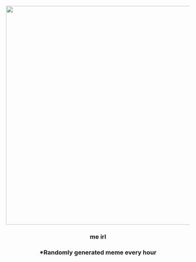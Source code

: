 <p align="center">
        <img src="https://i.redd.it/bj4kkuqt9wh91.jpg" width="600" height="600">
        </p>
        <h3 align="center">me irl</h3>
        <h3 align="center">*Randomly generated meme every hour</h3>
    
